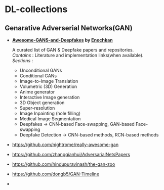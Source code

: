 # DL-collections



## Genarative Adverserial Networks(GAN)
- **[Awesome-GANS-and-Deepfakes](https://github.com/enochkan/awesome-gans-and-deepfakes) by [Enochkan](https://github.com/enochkan)**
    
    A curated list of GAN & Deepfake papers and repositories.<br> 
    *Contains* : Literature and implementation links(when available). <br>
    *Sections* :
    - Unconditional GANs
    - Conditional GANs
    - Image-to-Image Translation
    - Volumetric (3D) Generation
    - Anime generator
    - Interactive Image generation
    - 3D Object generation
    - Super-resolution
    - Image Inpainting (hole filling)
    - Medical Image Segmentation
    - Deepfakes -> CNN-based Face-swapping, GAN-based Face-swapping
    - Deepfake Detection -> CNN-based methods, RCN-based methods
    
- https://github.com/nightrome/really-awesome-gan
- https://github.com/zhangqianhui/AdversarialNetsPapers
- https://github.com/hindupuravinash/the-gan-zoo
- https://github.com/dongb5/GAN-Timeline
- 
